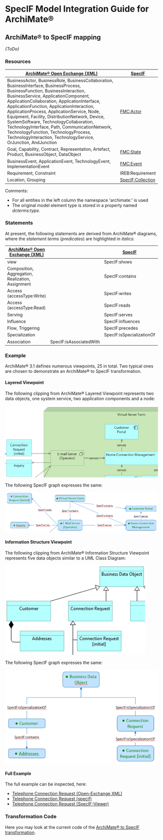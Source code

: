 ﻿# SpecIF Model Integration Guide for ArchiMate®

## ArchiMate® to SpecIF mapping

_{ToDo}_

### Resources

| [ArchiMate® Open Exchange (XML)](https://www.opengroup.org/xsd/archimate/) | [SpecIF](https://specif.de) |
| --- | --- |
| BusinessActor, BusinessRole, BusinessCollaboration, BusinessInterface, BusinessProcess, BusinessFunction, BusinessInteraction, BusinessService, ApplicationComponent, ApplicationCollaboration, ApplicationInterface, ApplicationFunction, ApplicationInteraction, ApplicationProcess, ApplicationService, Node, Equipment, Facility, DistributionNetwork, Device, SystemSoftware, TechnologyCollaboration, TechnologyInterface, Path, CommunicationNetwork, TechnologyFunction, TechnologyProcess, TechnologyInteraction, TechnologyService, OrJunction, AndJunction | [FMC:Actor](https://specif.de/apps/view#import=../examples/Vocabulary.specifz;view=doc;project=P-SpecIF-Vocabulary;node=N-4NoXVcSzSs07Htg4959SJnDEm0D) |
| Goal, Capability, Contract, Representation, Artefact, Product, BusinessObject, DataObject | [FMC:State](https://specif.de/apps/view#import=../examples/Vocabulary.specifz;view=doc;project=P-SpecIF-Vocabulary;node=N-yeUw4dc3iTxk7PHLdQo7efxLvBc) |
| BusinessEvent, ApplicationEvent, TechnologyEvent, ImplementationEvent | [FMC:Event](https://specif.de/apps/view#import=../examples/Vocabulary.specifz;view=doc;project=P-SpecIF-Vocabulary;node=N-8HwdIxFap0pTQ5JiE31I1BQJ15z) |
| Requirement, Constraint | IREB:Requirement |
| Location, Grouping | [SpecIF:Collection](https://specif.de/apps/view#import=../examples/Vocabulary.specifz;view=doc;project=P-SpecIF-Vocabulary;node=N-MCUw5EHwNYxa9wqMtctM4J2A2G8) |

Comments:
- For all entities in the left column the namespace 'archimate:' is used
- The original model element type is stored in a property named _dcterms:type_. 

### Statements

At present, the following statements are derived from ArchiMate® diagrams, where the _statement terms_ (_predicates_) are highlighted in _italics_:

| [ArchiMate® Open Exchange (XML)](https://www.opengroup.org/xsd/archimate/) |  | [SpecIF](https://specif.de) | Comment |
| --- | --- | --- | --- |
| view |  | SpecIF:shows |  |
| Composition, Aggregation, Realization, Assignment |  | SpecIF:contains | ArchiMate® calls it the 'unifying' concept |
| Access (accessType:Write) |  | SpecIF:writes |  |
| Access (accessType:Read) |  | SpecIF:reads |  |
| Serving|  | SpecIF:serves |  |
| Influence |  | SpecIF:influences |  |
| Flow, Triggering |  | SpecIF:precedes |  |
| Specialization |  | SpecIF:isSpecializationOf |  |
| Association | SpecIF:isAssociatedWith |  |  |

### Example

ArchiMate® 3.1 defines numerous viewpoints, 25 in total. Two typical ones are chosen to demonstrate an ArchiMate® to SpecIF transformation.

#### Layered Viewpoint

The following clipping from ArchiMate® Layered Viewpoint represents two data objects, one system service, two application components and a node:

![ArchiMate® Layered Viewpoint Clipping](./images/06_Archimate_Layered_Clipping.png)

The following SpecIF graph expresses the same:

![SpecIF from ArchiMate® Layered Viewpoint Clipping](./images/06_SpecIF_from_Archimate_Layered_Clipping.png)

#### Information Structure Viewpoint

The following clipping from ArchiMate® Information Structure Viewpoint represents five data objects similar to a UML Class Diagram:

![ArchiMate® Information Structure Viewpoint Clipping](./images/06_Archimate_Information-Structure_Clipping.png)

The following SpecIF graph expresses the same:

![SpecIF from ArchiMate® Information Structure Viewpoint Clipping](./images/06_SpecIF_from_Archimate_Information-Structure_Clipping.png)

#### Full Example

The full example can be inspected, here:
- [Telephone Connection Request (Open-Exchange XML)](https://specif.de/examples/Telephone-Connection-Request.xml)
- [Telephone Connection Request (specif)](https://specif.de/examples/Telephone-Connection-Request.specif)
- [Telephone Connection Request (SpecIF-Viewer)](https://specif.de/apps/view#import=../examples/Telephone-Connection-Request.specif.zip)

### Transformation Code
Here you may look at the current code of the [ArchiMate® to SpecIF transformation](https://github.com/GfSE/Archimate-SpecIF-Bridge/blob/master/source/js/archimate2SpecIF.js).
